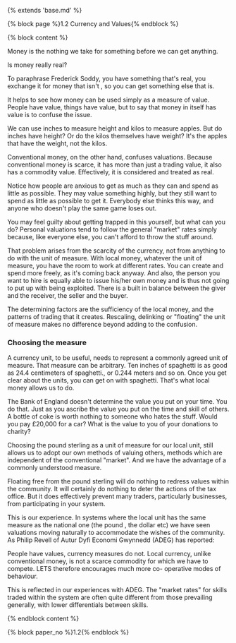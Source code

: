 {% extends 'base.md' %}

{% block page %}1.2 Currency and Values{% endblock %}

{% block content %}

Money is the nothing we take for something before we can get
anything.

Is money really real?

To paraphrase Frederick Soddy, you have something that's real, you
exchange it for money that isn't , so you can get something else that
is.

It helps to see how money can be used simply as a measure of
value. People have value, things have value, but to say that money
in itself has value is to confuse the issue.

We can use inches to measure height and kilos to measure apples.
But do inches have height? Or do the kilos themselves have weight?
It's the apples that have the weight, not the kilos.

Conventional money, on the other hand, confuses valuations.
Because conventional money is scarce, it has more than just a
trading value, it also has a commodity value. Effectively, it is
considered and treated as real.

Notice how people are anxious to get as much as they can and
spend as little as possible. They may value something highly, but
they still want to spend as little as possible to get it. Everybody else
thinks this way, and anyone who doesn't play the same game loses
out.

You may feel guilty about getting trapped in this yourself, but what
can you do? Personal valuations tend to follow the general "market"
rates simply because, like everyone else, you can't afford to throw
the stuff around.

That problem arises from the scarcity of the currency, not from
anything to do with the unit of measure. With local money,
whatever the unit of measure, you have the room to work at
different rates. You can create and spend more freely, as it's coming
back anyway. And also, the person you want to hire is equally able
to issue his/her own money and is thus not going to put up with
being exploited. There is a built in balance between the giver and
the receiver, the seller and the buyer.

The determining factors are the sufficiency of the local money, and
the patterns of trading that it creates. Rescaling, delinking or
"floating" the unit of measure makes no difference beyond adding to
the confusion.

### Choosing the measure

A currency unit, to be useful, needs to represent a commonly agreed
unit of measure. That measure can be arbitrary. Ten inches of
spaghetti is as good as 24.4 centimeters of spaghetti., or 0.244
meters and so on. Once you get clear about the units, you can get on
with spaghetti. That's what local money allows us to do.

The Bank of England doesn't determine the value you put on your
time. You do that. Just as you ascribe the value you put on the time
and skill of others. A bottle of coke is worth nothing to someone
who hates the stuff. Would you pay £20,000 for a car? What is the
value to you of your donations to charity?

Choosing the pound sterling as a unit of measure for our local unit,
still allows us to adopt our own methods of valuing others, methods
which are independent of the conventional "market". And we have
the advantage of a commonly understood measure.

Floating free from the pound sterling will do nothing to redress
values within the community. It will certainly do nothing to deter
the actions of the tax office. But it does effectively prevent many
traders, particularly businesses, from participating in your system.

This is our experience. In systems where the local unit has the same
measure as the national one (the pound , the dollar etc) we have
seen valuations moving naturally to accommodate the wishes of the
community. As Philip Revell of Autur Dyfi Economi Gwynnedd
(ADEG) has reported:

People have values, currency measures do not. Local currency,
unlike conventional money, is not a scarce commodity for which we
have to compete. LETS therefore encourages much more co-
operative modes of behaviour.

This is reflected in our experiences with ADEG. The "market rates"
for skills traded within the system are often quite different from
those prevailing generally, with lower differentials between skills.

{% endblock content %}

{% block paper_no %}1.2{% endblock %}
